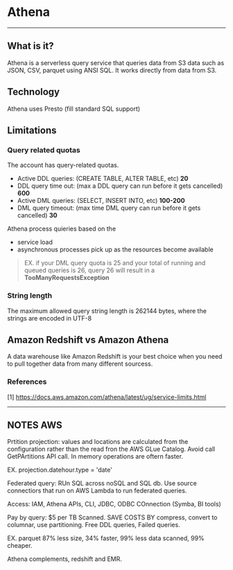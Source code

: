 # Athena

___

## What is it? 

Athena is a serverless query service that queries data from S3 data such as JSON, CSV, parquet using ANSI SQL. 
It works directly from data from S3. 

## Technology

Athena uses Presto (fill standard SQL support)

## Limitations

### Query related quotas

The account has query-related quotas. 

- Active DDL queries: (CREATE TABLE, ALTER TABLE, etc) **20**
- DDL query time out: (max a DDL query can run before it gets cancelled) **600**
- Active DML queries: (SELECT, INSERT INTO, etc) **100-200**
- DML query timeout: (max time DML query can run before it gets cancelled) **30**

Athena process quieries based on the 

- service load
- asynchronous processes pick up as the resources become available

> EX. if your DML query quota is 25 and your total of running and queued queries is 26, query 26 will result in a **TooManyRequestsException**

### String length

The maximum allowed query string length is 262144 bytes, where the strings are encoded in UTF-8

## Amazon Redshift vs Amazon Athena

A data warehouse like Amazon Redshift is your best choice when you need to pull together data from many different sourcess.



### References

[1] https://docs.aws.amazon.com/athena/latest/ug/service-limits.html

---

## NOTES AWS

Prtition projection: values and locations are calculated from the configuration rather than the read fron the AWS GLue Catalog. Avoid call GetPArtitions API call. In memory operations are oftern faster. 

EX. projection.datehour.type = 'date'

Federated query: RUn SQL across noSQL and SQL db. Use source connectiors that run on AWS Lambda to run federated queries. 

Access: IAM, Athena APIs, CLI, JDBC, ODBC COnnection (Symba, BI tools)

Pay by query: $5 per TB Scanned. SAVE COSTS BY compress, convert to columnar, use partitioning. Free DDL queries, Failed queries. 

EX. parquet 87% less size, 34% faster, 99% less data scanned, 99% cheaper.

Athena complements, redshift and EMR. 





